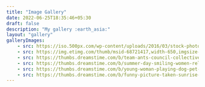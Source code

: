 ```yaml
---
title: "Image Gallery"
date: 2022-06-25T18:35:46+05:30
draft: false
description: "My gallery :earth_asia:"
layout: "gallery"
galleryImages:
    - src: https://iso.500px.com/wp-content/uploads/2016/03/stock-photo-142984111-1500x1000.jpg
    - src: https://img.etimg.com/thumb/msid-68721417,width-650,imgsize-1016106,,resizemode-4,quality-100/nature1_gettyimages.jpg
    - src: https://thumbs.dreamstime.com/b/team-ants-council-collective-decision-work-17037482.jpg
    - src: https://thumbs.dreamstime.com/b/summer-day-smiling-women-relax-wearing-red-dress-fashion-standing-wooden-bridge-over-sea-blue-sky-background-summer-107411998.jpg
    - src: https://thumbs.dreamstime.com/b/young-woman-playing-dog-pet-beach-sunrise-sunset-girl-dog-having-fun-seasid-seaside-cute-neglected-stay-66480218.jpg
    - src: https://thumbs.dreamstime.com/b/funny-picture-taken-sunrise-frozen-lake-perspective-rider-retro-bicycle-sunrise-personal-211066044.jpg
---
```

